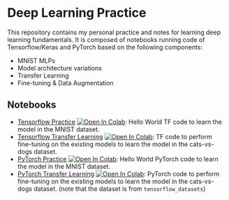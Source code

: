 # Deep Learning Practice

This repository contains my personal practice and notes for learning deep learning fundamentals. It is composed of notebooks running code of Tensorflow/Keras and PyTorch based on the following components:
- MNIST MLPs
- Model architecture variations
- Transfer Learning
- Fine-tuning & Data Augmentation

## Notebooks

* [Tensorflow Practice](./notebooks/prac_tf.ipynb) [![Open In Colab](https://colab.research.google.com/assets/colab-badge.svg)](https://colab.research.google.com/github/tidota/deep-learning-practice/blob/main/notebooks/prac_tf.ipynb): Hello World TF code to learn the model in the MNIST dataset.
* [Tensorflow Transfer Learning](./notebooks/transfer_learning_tf.ipynb) [![Open In Colab](https://colab.research.google.com/assets/colab-badge.svg)](https://colab.research.google.com/github/tidota/deep-learning-practice/blob/main/notebooks/transfer_learning_tf.ipynb): TF code to perform fine-tuning on the existing models to learn the model in the cats-vs-dogs dataset.
* [PyTorch Practice](./notebooks/prac_pt.ipynb) [![Open In Colab](https://colab.research.google.com/assets/colab-badge.svg)](https://colab.research.google.com/github/tidota/deep-learning-practice/blob/main/notebooks/prac_pt.ipynb): Hello World PyTorch code to learn the model in the MNIST dataset.
* [PyTorch Transfer Learning](./notebooks/transfer_learning_pt.ipynb) [![Open In Colab](https://colab.research.google.com/assets/colab-badge.svg)](https://colab.research.google.com/github/tidota/deep-learning-practice/blob/main/notebooks/transfer_learning_pt.ipynb): PyTorch code to perform fine-tuning on the existing models to learn the model in the cats-vs-dogs dataset. (note that the dataset is from `tensorflow_datasets`)

